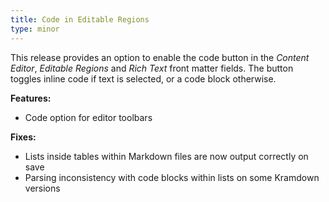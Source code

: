 ```yaml
---
title: Code in Editable Regions
type: minor
---
```


This release provides an option to enable the code button in the *Content Editor*, *Editable Regions* and *Rich Text* front matter fields. The button toggles inline code if text is selected, or a code block otherwise.

**Features:**

* Code option for editor toolbars

**Fixes:**

* Lists inside tables within Markdown files are now output correctly on save
* Parsing inconsistency with code blocks within lists on some Kramdown versions